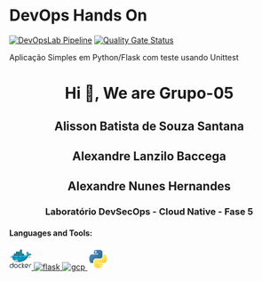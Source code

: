 # DevOps Hands On

[![DevOpsLab Pipeline](https://github.com/alexandre-hernandes/devopslab/actions/workflows/pipeline.yml/badge.svg)](https://github.com/alexandre-hernandes/devopslab/actions/workflows/pipeline.yml) [![Quality Gate Status](https://sonarcloud.io/api/project_badges/measure?project=alexandre-hernandes_devopslab&metric=alert_status)](https://sonarcloud.io/summary/new_code?id=alexandre-hernandes_devopslab)

Aplicação Simples em Python/Flask com teste usando Unittest

<h1 align="center">Hi 👋, We are Grupo-05</h1>
<h2 align="center">Alisson Batista de Souza Santana </h2>
<h2 align="center">Alexandre Lanzilo Baccega </h2>
<h2 align="center">Alexandre Nunes Hernandes </h2>

<h3 align="center">Laboratório DevSecOps - Cloud Native - Fase 5</h3>

<h4 align="left">Languages and Tools:</h4>
<p align="left"> <a href="https://www.docker.com/" target="_blank" rel="noreferrer"> <img src="https://raw.githubusercontent.com/devicons/devicon/master/icons/docker/docker-original-wordmark.svg" alt="docker" width="40" height="40"/> </a> <a href="https://flask.palletsprojects.com/" target="_blank" rel="noreferrer"> <img src="https://www.vectorlogo.zone/logos/pocoo_flask/pocoo_flask-icon.svg" alt="flask" width="40" height="40"/> </a> <a href="https://cloud.google.com" target="_blank" rel="noreferrer"> <img src="https://www.vectorlogo.zone/logos/google_cloud/google_cloud-icon.svg" alt="gcp" width="40" height="40"/> </a> <a href="https://www.python.org" target="_blank" rel="noreferrer"> <img src="https://raw.githubusercontent.com/devicons/devicon/master/icons/python/python-original.svg" alt="python" width="40" height="40"/> </a> </p>
